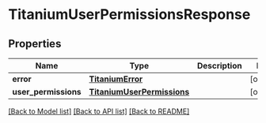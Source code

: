# TitaniumUserPermissionsResponse


## Properties
Name | Type | Description | Notes
------------ | ------------- | ------------- | -------------
**error** | [**TitaniumError**](TitaniumError.md) |  | [optional] 
**user_permissions** | [**TitaniumUserPermissions**](TitaniumUserPermissions.md) |  | [optional] 

[[Back to Model list]](../README.md#documentation-for-models) [[Back to API list]](../README.md#documentation-for-api-endpoints) [[Back to README]](../README.md)


